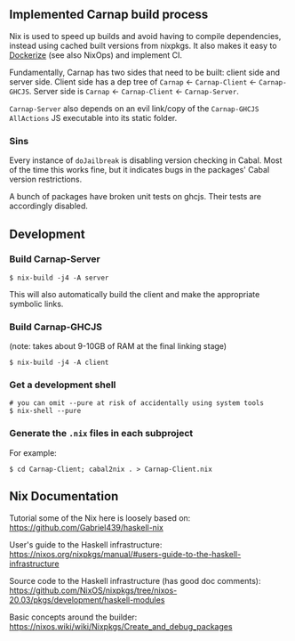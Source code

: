 ## Implemented Carnap build process

Nix is used to speed up builds and avoid having to compile dependencies,
instead using cached built versions from nixpkgs. It also makes it easy to
[Dockerize](https://nixos.org/nixpkgs/manual/#sec-pkgs-dockerTools) (see also
NixOps) and implement CI.

Fundamentally, Carnap has two sides that need to be built: client side and
server side. Client side has a dep tree of `Carnap` <- `Carnap-Client` <-
`Carnap-GHCJS`. Server side is `Carnap` <- `Carnap-Client` <- `Carnap-Server`.

`Carnap-Server` also depends on an evil link/copy of the `Carnap-GHCJS`
`AllActions` JS executable into its static folder.

### Sins

Every instance of `doJailbreak` is disabling version checking in Cabal. Most of
the time this works fine, but it indicates bugs in the packages' Cabal
version restrictions.

A bunch of packages have broken unit tests on ghcjs. Their tests are
accordingly disabled.

## Development

### Build Carnap-Server

```
$ nix-build -j4 -A server
```

This will also automatically build the client and make the appropriate symbolic links.

### Build Carnap-GHCJS

(note: takes about 9-10GB of RAM at the final linking stage)

```
$ nix-build -j4 -A client
```

### Get a development shell

```
# you can omit --pure at risk of accidentally using system tools
$ nix-shell --pure
```

### Generate the `.nix` files in each subproject

For example:

```
$ cd Carnap-Client; cabal2nix . > Carnap-Client.nix
```

## Nix Documentation

Tutorial some of the Nix here is loosely based on: https://github.com/Gabriel439/haskell-nix

User's guide to the Haskell infrastructure: https://nixos.org/nixpkgs/manual/#users-guide-to-the-haskell-infrastructure

Source code to the Haskell infrastructure (has good doc comments): https://github.com/NixOS/nixpkgs/tree/nixos-20.03/pkgs/development/haskell-modules

Basic concepts around the builder: https://nixos.wiki/wiki/Nixpkgs/Create_and_debug_packages
